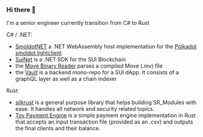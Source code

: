### Hi there 👋
I'm a senior engineer currently transition from C# to Rust 

C# / .NET:
- [SmoldotNET](https://github.com/PolkadotNET/SmoldotNet/tree/master/SmoldotNET) a .NET WebAssembly host implementation for the [Polkadot smoldot lightclient](https://github.com/smol-dot/smoldot)
- [SuiNet](https://github.com/d-moos/SuiNet) is a .NET SDK for the SUI Blockchain
- the [Move Binary Reader](https://github.com/d-moos/move-binary-format-reader) parses a compiled Move (.mv) file 
- the [Vault](https://github.com/naami-finance/vault-mono) is a backend mono-repo for a SUI dApp. It consists of a graphQL layer as well as a chain indexer

Rust:
- [silkrust](https://github.com/d-moos/silkrust) is a general purpose library that helps building SR_Modules with ease. It handles all network and security related topics.
- [Toy Payment Engine](https://github.com/d-moos/payment_engine) is a simple payment engine implementation in Rust that accepts an input transaction file (provided as an .csv) and outputs the final clients and their balance.

